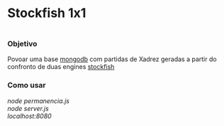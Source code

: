 # Stockfish 1x1 
<div align="center">
  <a href="https://www.youtube.com/embed/odQZWNiWH5A"><img src="https://i9.ytimg.com/vi/odQZWNiWH5A/mq1.jpg?sqp=CLz9luoF&rs=AOn4CLBh-QVoAzF9m3sdP1NgIQV2jfVKKA" alt=""></a>
</div>

### **Objetivo**  
Povoar uma base [mongodb](https://www.mongodb.com) com partidas de Xadrez geradas a partir do confronto de duas engines [stockfish](https://stockfishchess.org/)  
  
  
### **Como usar**  
_node permanencia.js_  
_node server.js_  
_localhost:8080_
